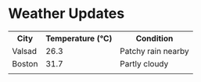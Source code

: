 # Weather Updates

<!-- WEATHER-UPDATE-START -->
<table><tr><th>City</th><th>Temperature (°C)</th><th>Condition</th></tr><tr><td>Valsad</td><td>26.3</td><td>Patchy rain nearby</td></tr><tr><td>Boston</td><td>31.7</td><td>Partly cloudy</td></tr><tr><td></td><td></td><td></td></tr></table>
<!-- WEATHER-UPDATE-END -->
